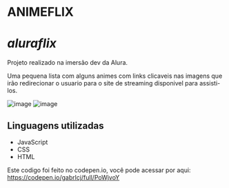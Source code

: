 <h1> ANIMEFLIX </h1>

# <i>aluraflix</i>

Projeto realizado na imersão dev da  Alura.

Uma pequena lista com alguns animes com links clicaveis nas imagens que irão redirecionar o usuario para o site de streaming disponivel para assisti-los.

![image](https://user-images.githubusercontent.com/79853847/115904210-e7443f00-a43a-11eb-94b1-366ca37624fe.png)
![image](https://user-images.githubusercontent.com/79853847/115904512-3db17d80-a43b-11eb-9d8b-cefe12487a92.png)



<h2>Linguagens utilizadas</h2>
<ul>
  <li>JavaScript</li>
  <li>CSS</li>
  <li>HTML</li>
</ul>

Este codigo foi feito no codepen.io, você pode acessar por aqui:
https://codepen.io/gabrlcj/full/PoWjvoY
